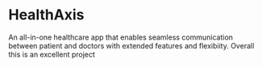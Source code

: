 # HealthAxis
An all-in-one healthcare app that enables seamless communication between patient and doctors with extended features and flexibiity. 
Overall this is an excellent project
